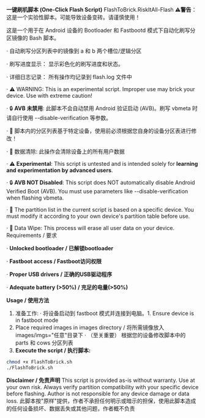 **一键刷机脚本 (One-Click Flash Script)**
FlashToBrick.RiskItAll-Flash
**⚠警告**：这是一个实验性脚本。可能导致设备变砖。请谨慎使用！

这是一个用于在 Android 设备的 Bootloader 和 Fastbootd 模式下自动化刷写分区镜像的 Bash 脚本。

· 自动刷写分区列表中的镜像到 a 和 b 两个槽位/逻辑分区

· 刷写进度显示： 显示彩色化的刷写进度和状态。

· 详细日志记录： 所有操作均记录到 flash.log 文件中

· ⚠ WARNING: This is an experimental script. Improper use may brick your device. Use with extreme caution!

· 🔒 **AVB 未禁用**: 此脚本不会自动禁用 Android 验证启动 (AVB)。刷写 vbmeta 时请自行使用 --disable-verification 等参数。

· 📱 脚本内的分区列表基于特定设备，使用前必须根据您自身的设备分区表进行修改！

· 💾 数据清除: 此操作会清除设备上的所有用户数据

· ⚠ **Experimental**: This script is untested and is intended solely for **learning and experimentation by advanced users**.  

· 🔒 **AVB NOT Disabled**: This script does NOT automatically disable Android Verified Boot (AVB). You must use parameters like --disable-verification when flashing vbmeta.

· 📱 The partition list in the current script is based on a specific device. You must modify it according to your own device's partition table before use.  

· 💾 Data Wipe: This process will erase all user data on your device.
Requirements / 要求

· **Unlocked bootloader / 已解锁bootloader**

· **Fastboot access / Fastboot访问权限**

· **Proper USB drivers / 正确的USB驱动程序**

· **Adequate battery (>50%) / 充足的电量(>50%)**

**Usage / 使用方法**

1. 准备工作:
   · 将设备启动到 fastboot 模式并连接到电脑。1. Ensure device is in fastboot mode
2. Place required images in images directory / 将所需镜像放入images/imgs="任意"目录下
   · （至关重要） 根据您的设备修改脚本中的 parts 和 cows 分区列表
3. **Execute the script / 执行脚本:**
```bash
chmod +x FlashToBrick.sh
./FlashToBrick.sh
```
**Disclaimer / 免责声明**
This script is provided as-is without warranty. Use at your own risk. Always verify partition compatibility with your specific device before flashing. Author is not responsible for any device damage or data loss.
此脚本按"原样"提供，作者不承担任何明示或暗示的担保，使用此脚本造成的任何设备损坏、数据丢失或其他问题，作者概不负责
